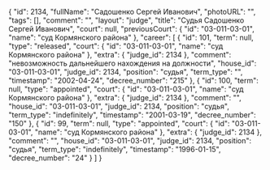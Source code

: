 {
    "id": 2134,
    "fullName": "Садошенко Сергей Иванович",
    "photoURL": "",
    "tags": [],
    "comment": "",
    "layout": "judge",
    "title": "Судья Садошенко Сергей Иванович",
    "court": null,
    "previousCourt": {
        "id": "03-011-03-01",
        "name": "суд Кормянского района"
    },
    "career": [
        {
            "id": 101,
            "term": null,
            "type": "released",
            "court": {
                "id": "03-011-03-01",
                "name": "суд Кормянского района"
            },
            "extra": {
                "judge_id": 2134
            },
            "comment": "невозможность дальнейшего нахождения на должности",
            "house_id": "03-011-03-01",
            "judge_id": 2134,
            "position": "судья",
            "term_type": "",
            "timestamp": "2002-04-24",
            "decree_number": "215"
        },
        {
            "id": 100,
            "term": null,
            "type": "appointed",
            "court": {
                "id": "03-011-03-01",
                "name": "суд Кормянского района"
            },
            "extra": {
                "judge_id": 2134
            },
            "comment": "",
            "house_id": "03-011-03-01",
            "judge_id": 2134,
            "position": "судья",
            "term_type": "indefinitely",
            "timestamp": "2001-03-19",
            "decree_number": "150"
        },
        {
            "id": 99,
            "term": null,
            "type": "appointed",
            "court": {
                "id": "03-011-03-01",
                "name": "суд Кормянского района"
            },
            "extra": {
                "judge_id": 2134
            },
            "comment": "",
            "house_id": "03-011-03-01",
            "judge_id": 2134,
            "position": "судья",
            "term_type": "indefinitely",
            "timestamp": "1996-01-15",
            "decree_number": "24"
        }
    ]
}